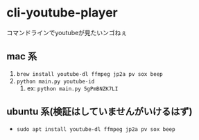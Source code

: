 # cli-youtube-player
コマンドラインでyoutubeが見たいンゴねぇ

## mac 系
1. `brew install youtube-dl ffmpeg jp2a pv sox beep`
1. `python main.py youtube-id`
    1. ex: `python main.py 5gPmBNZK7LI`

## ubuntu 系(検証はしていませんがいけるはず)
- `sudo apt install youtube-dl ffmpeg jp2a pv sox beep`